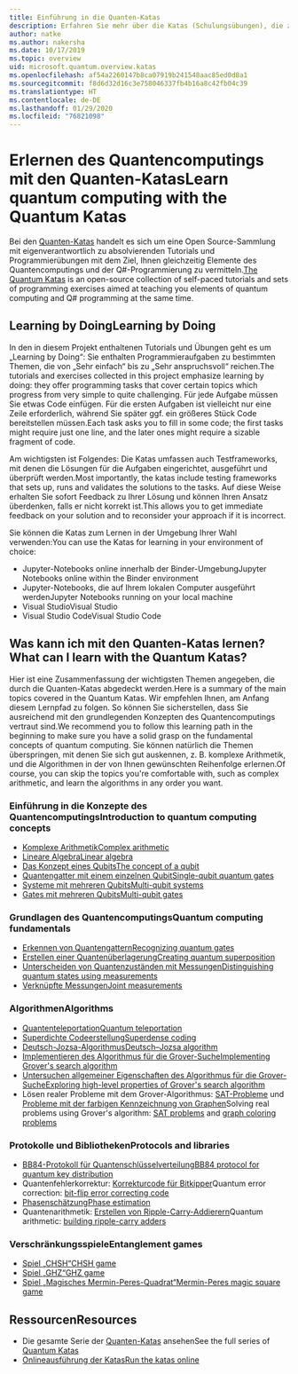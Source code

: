```yaml
---
title: Einführung in die Quanten-Katas
description: Erfahren Sie mehr über die Katas (Schulungsübungen), die zum Microsoft Quantum Development Kit (QDK) gehören
author: natke
ms.author: nakersha
ms.date: 10/17/2019
ms.topic: overview
uid: microsoft.quantum.overview.katas
ms.openlocfilehash: af54a2260147b8ca07919b241548aac85ed0d8a1
ms.sourcegitcommit: f8d6d32d16c3e758046337fb4b16a8c42fb04c39
ms.translationtype: HT
ms.contentlocale: de-DE
ms.lasthandoff: 01/29/2020
ms.locfileid: "76821098"
---
```

# <a name="learn-quantum-computing-with-the-quantum-katas"></a><span data-ttu-id="fa3c3-103">Erlernen des Quantencomputings mit den Quanten-Katas</span><span class="sxs-lookup"><span data-stu-id="fa3c3-103">Learn quantum computing with the Quantum Katas</span></span>

<span data-ttu-id="fa3c3-104">Bei den [Quanten-Katas](https://github.com/Microsoft/QuantumKatas/) handelt es sich um eine Open Source-Sammlung mit eigenverantwortlich zu absolvierenden Tutorials und Programmierübungen mit dem Ziel, Ihnen gleichzeitig Elemente des Quantencomputings und der Q#-Programmierung zu vermitteln.</span><span class="sxs-lookup"><span data-stu-id="fa3c3-104">[The Quantum Katas](https://github.com/Microsoft/QuantumKatas/) is an open-source collection of self-paced tutorials and sets of programming exercises aimed at teaching you elements of quantum computing and Q# programming at the same time.</span></span>

## <a name="learning-by-doing"></a><span data-ttu-id="fa3c3-105">Learning by Doing</span><span class="sxs-lookup"><span data-stu-id="fa3c3-105">Learning by Doing</span></span>

<span data-ttu-id="fa3c3-106">In den in diesem Projekt enthaltenen Tutorials und Übungen geht es um „Learning by Doing“: Sie enthalten Programmieraufgaben zu bestimmten Themen, die von „Sehr einfach“ bis zu „Sehr anspruchsvoll“ reichen.</span><span class="sxs-lookup"><span data-stu-id="fa3c3-106">The tutorials and exercises collected in this project emphasize learning by doing: they offer programming tasks that cover certain topics which progress from very simple to quite challenging.</span></span> <span data-ttu-id="fa3c3-107">Für jede Aufgabe müssen Sie etwas Code einfügen. Für die ersten Aufgaben ist vielleicht nur eine Zeile erforderlich, während Sie später ggf. ein größeres Stück Code bereitstellen müssen.</span><span class="sxs-lookup"><span data-stu-id="fa3c3-107">Each task asks you to fill in some code; the first tasks might require just one line, and the later ones might require a sizable fragment of code.</span></span>

<span data-ttu-id="fa3c3-108">Am wichtigsten ist Folgendes: Die Katas umfassen auch Testframeworks, mit denen die Lösungen für die Aufgaben eingerichtet, ausgeführt und überprüft werden.</span><span class="sxs-lookup"><span data-stu-id="fa3c3-108">Most importantly, the katas include testing frameworks that sets up, runs and validates the solutions to the tasks.</span></span> <span data-ttu-id="fa3c3-109">Auf diese Weise erhalten Sie sofort Feedback zu Ihrer Lösung und können Ihren Ansatz überdenken, falls er nicht korrekt ist.</span><span class="sxs-lookup"><span data-stu-id="fa3c3-109">This allows you to get immediate feedback on your solution and to reconsider your approach if it is incorrect.</span></span>

<span data-ttu-id="fa3c3-110">Sie können die Katas zum Lernen in der Umgebung Ihrer Wahl verwenden:</span><span class="sxs-lookup"><span data-stu-id="fa3c3-110">You can use the Katas for learning in your environment of choice:</span></span>

* <span data-ttu-id="fa3c3-111">Jupyter-Notebooks online innerhalb der Binder-Umgebung</span><span class="sxs-lookup"><span data-stu-id="fa3c3-111">Jupyter Notebooks online within the Binder environment</span></span>
* <span data-ttu-id="fa3c3-112">Jupyter-Notebooks, die auf Ihrem lokalen Computer ausgeführt werden</span><span class="sxs-lookup"><span data-stu-id="fa3c3-112">Jupyter Notebooks running on your local machine</span></span>
* <span data-ttu-id="fa3c3-113">Visual Studio</span><span class="sxs-lookup"><span data-stu-id="fa3c3-113">Visual Studio</span></span>
* <span data-ttu-id="fa3c3-114">Visual Studio Code</span><span class="sxs-lookup"><span data-stu-id="fa3c3-114">Visual Studio Code</span></span>

## <a name="what-can-i-learn-with-the-quantum-katas"></a><span data-ttu-id="fa3c3-115">Was kann ich mit den Quanten-Katas lernen?</span><span class="sxs-lookup"><span data-stu-id="fa3c3-115">What can I learn with the Quantum Katas?</span></span>

<span data-ttu-id="fa3c3-116">Hier ist eine Zusammenfassung der wichtigsten Themen angegeben, die durch die Quanten-Katas abgedeckt werden.</span><span class="sxs-lookup"><span data-stu-id="fa3c3-116">Here is a summary of the main topics covered in the Quantum Katas.</span></span> <span data-ttu-id="fa3c3-117">Wir empfehlen Ihnen, am Anfang diesem Lernpfad zu folgen. So können Sie sicherstellen, dass Sie ausreichend mit den grundlegenden Konzepten des Quantencomputings vertraut sind.</span><span class="sxs-lookup"><span data-stu-id="fa3c3-117">We recommend you to follow this learning path in the beginning to make sure you have a solid grasp on the fundamental concepts of quantum computing.</span></span> <span data-ttu-id="fa3c3-118">Sie können natürlich die Themen überspringen, mit denen Sie sich gut auskennen, z. B. komplexe Arithmetik, und die Algorithmen in der von Ihnen gewünschten Reihenfolge erlernen.</span><span class="sxs-lookup"><span data-stu-id="fa3c3-118">Of course, you can skip the topics you're comfortable with, such as complex arithmetic, and learn the algorithms in any order you want.</span></span>

### <a name="introduction-to-quantum-computing-concepts"></a><span data-ttu-id="fa3c3-119">Einführung in die Konzepte des Quantencomputings</span><span class="sxs-lookup"><span data-stu-id="fa3c3-119">Introduction to quantum computing concepts</span></span>

* [<span data-ttu-id="fa3c3-120">Komplexe Arithmetik</span><span class="sxs-lookup"><span data-stu-id="fa3c3-120">Complex arithmetic</span></span>](https://github.com/microsoft/QuantumKatas/tree/master/tutorials/ComplexArithmetic)
* [<span data-ttu-id="fa3c3-121">Lineare Algebra</span><span class="sxs-lookup"><span data-stu-id="fa3c3-121">Linear algebra</span></span>](https://github.com/microsoft/QuantumKatas/tree/master/tutorials/LinearAlgebra)
* [<span data-ttu-id="fa3c3-122">Das Konzept eines Qubits</span><span class="sxs-lookup"><span data-stu-id="fa3c3-122">The concept of a qubit</span></span>](https://github.com/microsoft/QuantumKatas/tree/master/tutorials/Qubit)
* [<span data-ttu-id="fa3c3-123">Quantengatter mit einem einzelnen Qubit</span><span class="sxs-lookup"><span data-stu-id="fa3c3-123">Single-qubit quantum gates</span></span>](https://github.com/microsoft/QuantumKatas/tree/master/tutorials/SingleQubitGates)
* [<span data-ttu-id="fa3c3-124">Systeme mit mehreren Qubits</span><span class="sxs-lookup"><span data-stu-id="fa3c3-124">Multi-qubit systems</span></span>](https://github.com/microsoft/QuantumKatas/tree/master/tutorials/MultiQubitSystems)
* [<span data-ttu-id="fa3c3-125">Gates mit mehreren Qubits</span><span class="sxs-lookup"><span data-stu-id="fa3c3-125">Multi-qubit gates</span></span>](https://github.com/microsoft/QuantumKatas/tree/master/tutorials/MultiQubitGates)

### <a name="quantum-computing-fundamentals"></a><span data-ttu-id="fa3c3-126">Grundlagen des Quantencomputings</span><span class="sxs-lookup"><span data-stu-id="fa3c3-126">Quantum computing fundamentals</span></span>

* [<span data-ttu-id="fa3c3-127">Erkennen von Quantengattern</span><span class="sxs-lookup"><span data-stu-id="fa3c3-127">Recognizing quantum gates</span></span>](https://github.com/microsoft/QuantumKatas/tree/master/BasicGates)
* [<span data-ttu-id="fa3c3-128">Erstellen einer Quantenüberlagerung</span><span class="sxs-lookup"><span data-stu-id="fa3c3-128">Creating quantum superposition</span></span>](https://github.com/microsoft/QuantumKatas/tree/master/Superposition)
* [<span data-ttu-id="fa3c3-129">Unterscheiden von Quantenzuständen mit Messungen</span><span class="sxs-lookup"><span data-stu-id="fa3c3-129">Distinguishing quantum states using measurements</span></span>](https://github.com/microsoft/QuantumKatas/tree/master/Measurements)
* [<span data-ttu-id="fa3c3-130">Verknüpfte Messungen</span><span class="sxs-lookup"><span data-stu-id="fa3c3-130">Joint measurements</span></span>](https://github.com/microsoft/QuantumKatas/tree/master/JointMeasurements)

### <a name="algorithms"></a><span data-ttu-id="fa3c3-131">Algorithmen</span><span class="sxs-lookup"><span data-stu-id="fa3c3-131">Algorithms</span></span>

* [<span data-ttu-id="fa3c3-132">Quantenteleportation</span><span class="sxs-lookup"><span data-stu-id="fa3c3-132">Quantum teleportation</span></span>](https://github.com/microsoft/QuantumKatas/tree/master/Teleportation)
* [<span data-ttu-id="fa3c3-133">Superdichte Codeerstellung</span><span class="sxs-lookup"><span data-stu-id="fa3c3-133">Superdense coding</span></span>](https://github.com/microsoft/QuantumKatas/tree/master/SuperdenseCoding)
* [<span data-ttu-id="fa3c3-134">Deutsch-Jozsa-Algorithmus</span><span class="sxs-lookup"><span data-stu-id="fa3c3-134">Deutsch–Jozsa algorithm</span></span>](https://github.com/microsoft/QuantumKatas/tree/master/tutorials/ExploringDeutschJozsaAlgorithm)
* [<span data-ttu-id="fa3c3-135">Implementieren des Algorithmus für die Grover-Suche</span><span class="sxs-lookup"><span data-stu-id="fa3c3-135">Implementing Grover's search algorithm</span></span>](https://github.com/microsoft/QuantumKatas/tree/master/GroversAlgorithm)
* [<span data-ttu-id="fa3c3-136">Untersuchen allgemeiner Eigenschaften des Algorithmus für die Grover-Suche</span><span class="sxs-lookup"><span data-stu-id="fa3c3-136">Exploring high-level properties of Grover's search algorithm</span></span>](https://github.com/microsoft/QuantumKatas/tree/master/tutorials/ExploringGroversAlgorithm)
* <span data-ttu-id="fa3c3-137">Lösen realer Probleme mit dem Grover-Algorithmus: [SAT-Probleme](https://github.com/microsoft/QuantumKatas/tree/master/SolveSATWithGrover) und [Probleme mit der farbigen Kennzeichnung von Graphen](https://github.com/microsoft/QuantumKatas/tree/master/GraphColoring)</span><span class="sxs-lookup"><span data-stu-id="fa3c3-137">Solving real problems using Grover's algorithm: [SAT problems](https://github.com/microsoft/QuantumKatas/tree/master/SolveSATWithGrover) and [graph coloring problems](https://github.com/microsoft/QuantumKatas/tree/master/GraphColoring)</span></span>

### <a name="protocols-and-libraries"></a><span data-ttu-id="fa3c3-138">Protokolle und Bibliotheken</span><span class="sxs-lookup"><span data-stu-id="fa3c3-138">Protocols and libraries</span></span>

* [<span data-ttu-id="fa3c3-139">BB84-Protokoll für Quantenschlüsselverteilung</span><span class="sxs-lookup"><span data-stu-id="fa3c3-139">BB84 protocol for quantum key distribution</span></span>](https://github.com/microsoft/QuantumKatas/tree/master/KeyDistribution_BB84)
* <span data-ttu-id="fa3c3-140">Quantenfehlerkorrektur: [Korrekturcode für Bitkipper](https://github.com/microsoft/QuantumKatas/tree/master/QEC_BitFlipCode)</span><span class="sxs-lookup"><span data-stu-id="fa3c3-140">Quantum error correction: [bit-flip error correcting code](https://github.com/microsoft/QuantumKatas/tree/master/QEC_BitFlipCode)</span></span>
* [<span data-ttu-id="fa3c3-141">Phasenschätzung</span><span class="sxs-lookup"><span data-stu-id="fa3c3-141">Phase estimation</span></span>](https://github.com/microsoft/QuantumKatas/blob/master/PhaseEstimation)
* <span data-ttu-id="fa3c3-142">Quantenarithmetik: [Erstellen von Ripple-Carry-Addierern](https://github.com/microsoft/QuantumKatas/blob/master/RippleCarryAdder)</span><span class="sxs-lookup"><span data-stu-id="fa3c3-142">Quantum arithmetic: [building ripple-carry adders](https://github.com/microsoft/QuantumKatas/blob/master/RippleCarryAdder)</span></span>

### <a name="entanglement-games"></a><span data-ttu-id="fa3c3-143">Verschränkungsspiele</span><span class="sxs-lookup"><span data-stu-id="fa3c3-143">Entanglement games</span></span>

* [<span data-ttu-id="fa3c3-144">Spiel „CHSH“</span><span class="sxs-lookup"><span data-stu-id="fa3c3-144">CHSH game</span></span>](https://github.com/microsoft/QuantumKatas/tree/master/CHSHGame)
* [<span data-ttu-id="fa3c3-145">Spiel „GHZ“</span><span class="sxs-lookup"><span data-stu-id="fa3c3-145">GHZ game</span></span>](https://github.com/microsoft/QuantumKatas/tree/master/GHZGame)
* [<span data-ttu-id="fa3c3-146">Spiel „Magisches Mermin-Peres-Quadrat“</span><span class="sxs-lookup"><span data-stu-id="fa3c3-146">Mermin-Peres magic square game</span></span>](https://github.com/microsoft/QuantumKatas/tree/master/MagicSquareGame)

## <a name="resources"></a><span data-ttu-id="fa3c3-147">Ressourcen</span><span class="sxs-lookup"><span data-stu-id="fa3c3-147">Resources</span></span>

* <span data-ttu-id="fa3c3-148">Die gesamte Serie der [Quanten-Katas](https://github.com/microsoft/QuantumKatas) ansehen</span><span class="sxs-lookup"><span data-stu-id="fa3c3-148">See the full series of [Quantum Katas](https://github.com/microsoft/QuantumKatas)</span></span>
* [<span data-ttu-id="fa3c3-149">Onlineausführung der Katas</span><span class="sxs-lookup"><span data-stu-id="fa3c3-149">Run the katas online</span></span>](https://aka.ms/try-quantum-katas)
